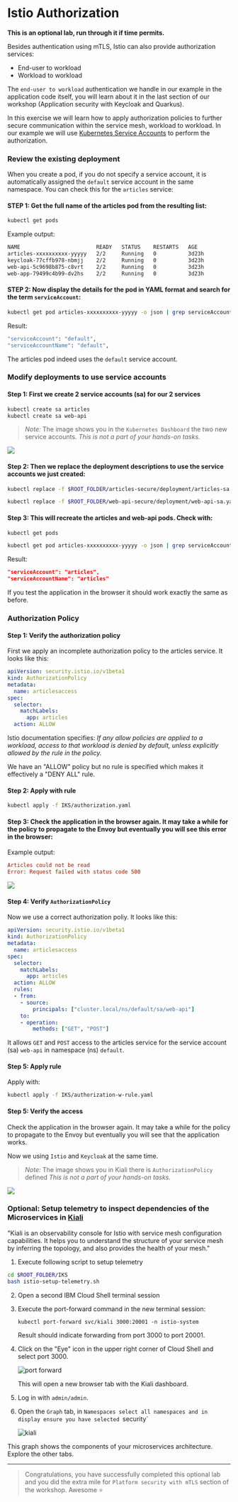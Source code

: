 # Istio Authorization

**This is an optional lab, run through it if time permits.**

Besides authentication using mTLS, Istio can also provide authorization services:

* End-user to workload
* Workload to workload

The `end-user to workload` authentication we handle in our example in the application code itself, you will learn about it in the last section of our workshop (Application security with Keycloak and Quarkus).

In this exercise we will learn how to apply authorization policies to further secure communication within the service mesh, workload to workload. In our example we will use [Kubernetes Service Accounts](https://v1-16.docs.kubernetes.io/docs/tasks/configure-pod-container/configure-service-account/) to perform the authorization.

### Review the existing deployment

When you create a pod, if you do not specify a service account, it is automatically assigned the `default` service account in the same namespace. You can check this for the `articles` service:

#### STEP 1:  Get the full name of the articles pod from the resulting list:

```sh
kubectl get pods
```

Example output:

```sh
NAME                        READY   STATUS    RESTARTS   AGE
articles-xxxxxxxxxx-yyyyy   2/2     Running   0          3d23h
keycloak-77cffb978-nbmjj    2/2     Running   0          3d23h
web-api-5c9698b875-c8vrt    2/2     Running   0          3d23h
web-app-79499c4b99-dv2hs    2/2     Running   0          3d23h
```

#### STEP 2: Now display the details for the pod in YAML format and search for the term `serviceAccount`:

```sh
kubectl get pod articles-xxxxxxxxxx-yyyyy -o json | grep serviceAccount
```

Result:

```sh
"serviceAccount": "default",
"serviceAccountName": "default",
```

The articles pod indeed uses the `default` service account.

### Modify deployments to use service accounts

#### Step 1: First we create 2 service accounts (sa) for our 2 services

```sh
kubectl create sa articles
kubectl create sa web-api
```

> _Note:_ The image shows you in the `Kubernetes Dashboard` the two new service accounts. _This is not a part of your hands-on tasks._

![](../images/istio-auth-01.png)

#### Step 2: Then we replace the deployment descriptions to use the service accounts we just created:

```sh
kubectl replace -f $ROOT_FOLDER/articles-secure/deployment/articles-sa.yaml
```

```sh
kubectl replace -f $ROOT_FOLDER/web-api-secure/deployment/web-api-sa.yaml
```

#### Step 3: This will recreate the articles and web-api pods. Check with:

```sh
kubectl get pods
```

```sh
kubectl get pod articles-xxxxxxxxxx-yyyyy -o json | grep serviceAccount
```

Result:

```json
"serviceAccount": "articles",
"serviceAccountName": "articles"
```

If you test the application in the browser it should work exactly the same as before.

### Authorization Policy

#### Step 1: Verify the authorization policy

First we apply an incomplete authorization policy to the articles service. It looks like this:

```yaml
apiVersion: security.istio.io/v1beta1
kind: AuthorizationPolicy
metadata:
  name: articlesaccess
spec:
  selector:
    matchLabels:
      app: articles
  action: ALLOW
```

Istio documentation specifies: *If any allow policies are applied to a workload, access to that workload is denied by default, unless explicitly allowed by the rule in the policy.*

We have an "ALLOW" policy but no rule is specified which makes it effectively a "DENY ALL" rule.

#### Step 2: Apply with rule

```sh
kubectl apply -f IKS/authorization.yaml
```

#### Step 3: Check the application in the browser again. It may take a while for the policy to propagate to the Envoy but eventually you will see this error in the browser:

Example output: 

```ini
Articles could not be read
Error: Request failed with status code 500
```

![](../images/istio-auth-02.png)

#### Step 4: Verify `AuthorizationPolicy`

Now we use a correct authorization poliy. It looks like this:

```yaml
apiVersion: security.istio.io/v1beta1
kind: AuthorizationPolicy
metadata:
  name: articlesaccess
spec:
  selector:
    matchLabels:
      app: articles
  action: ALLOW
  rules:
  - from:
    - source:
        principals: ["cluster.local/ns/default/sa/web-api"]
    to:
    - operation:
        methods: ["GET", "POST"]
```

It allows `GET` and `POST` access to the articles service for the service account (sa) `web-api` in namespace (ns) `default`.

#### Step 5: Apply rule

Apply with:

```sh
kubectl apply -f IKS/authorization-w-rule.yaml
```

#### Step 5: Verify the access

Check the application in the browser again. It may take a while for the policy to propagate to the Envoy but eventually you will see that the application works.

Now we using `Istio` and `Keycloak` at the same time.

> _Note:_ The image shows you in Kiali there is `AuthorizationPolicy` defined _This is not a part of your hands-on tasks._

![](../images/istio-auth-03.png)

### Optional: Setup telemetry to inspect dependencies of the Microservices in [Kiali](https://kiali.io)

"Kiali is an observability console for Istio with service mesh configuration capabilities. It helps you to understand the structure of your service mesh by inferring the topology, and also provides the health of your mesh."

1. Execute following script to setup telemetry

```sh
cd $ROOT_FOLDER/IKS
bash istio-setup-telemetry.sh
```

2. Open a second IBM Cloud Shell terminal session

3. Execute the port-forward command in the new terminal session:

   ```
   kubectl port-forward svc/kiali 3000:20001 -n istio-system
   ```

   Result should indicate forwarding from port 3000 to port 20001.

4. Click on the "Eye" icon in the upper right corner of Cloud Shell and select port 3000.

   ![port forward](../images/port-forward.png)

   This will open a new browser tab with the Kiali dashboard.
   
5. Log in with `admin/admin`.

6. Open the `Graph` tab, in `Namespaces select all namespaces and in display ensure you have selected `security`

    ![kiali](../images/kiali.png)

This graph shows the components of your microservices architecture. Explore the other tabs.

---

> Congratulations, you have successfully completed this optional lab and you did the extra mile for `Platform security with mTLS` section of the workshop. Awesome :star:
